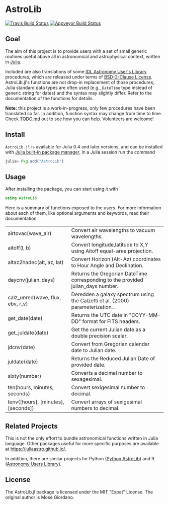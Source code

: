 # AstroLib

[![Travis Build Status](https://travis-ci.org/giordano/AstroLib.jl.svg?branch=master)](https://travis-ci.org/giordano/AstroLib.jl)
[![Appveyor Build Status](https://ci.appveyor.com/api/projects/status/jfa9e54lv92rqd3m?svg=true)](https://ci.appveyor.com/project/giordano/astrolib-jl)


Goal
----

The aim of this project is to provide users with a set of small generic routines
useful above all in astronomical and astrophysical context, written in
[Julia](http://julialang.org/).

Included are also translations of some
[IDL Astronomy User's Library](http://idlastro.gsfc.nasa.gov/homepage.html)
procedures, which are released under terms of
[BSD-2-Clause License](http://idlastro.gsfc.nasa.gov/idlfaq.html#A14).
AstroLib.jl's functions are not drop-in replacement of those procedures, Julia
standard data types are often used (e.g., `DateTime` type instead of generic
string for dates) and the syntax may slightly differ.  Refer to the
documentation of the functions for details.

**Note:** this project is a work-in-progress, only few procedures have been
translated so far.  In addition, function syntax may change from time to time.
Check [TODO.md](https://github.com/giordano/AstroLib.jl/blob/master/TODO.md) out
to see how you can help.  Volunteers are welcome!

Install
------------

`AstroLib.jl` is available for Julia 0.4 and later versions, and can be
installed with
[Julia built-in package manager](http://docs.julialang.org/en/stable/manual/packages/).
In a Julia session run the command

```julia
julia> Pkg.add("AstroLib")
```

Usage
-----

After installing the package, you can start using it with

```julia
using AstroLib
```

Here is a summary of functions exposed to the users.  For more information about
each of them, like optional arguments and keywords, read their documentation.

<table>
	<tr>
		<td>airtovac(wave_air)</td>
		<td>Convert air wavelengths to vacuum wavelengths.</td>
	</tr>
	<tr>
		<td>aitoff(l, b)</td>
		<td>Convert longitude,latitude to X,Y using Aitoff equal-area projection.</td>
	</tr>
	<tr>
		<td>altaz2hadec(alt, az, lat)</td>
		<td>Convert Horizon (Alt-Az) coordinates to Hour Angle and Declination.</td>
	</tr>
	<tr>
		<td>daycnv(julian_days)</td>
		<td>Returns the Gregorian DateTime corresponding to the provided julian_days number.</td>
	</tr>
	<tr>
		<td>calz_unred(wave, flux, ebv, r_v)</td>
		<td>Deredden a galaxy spectrum using the Calzetti et al. (2000) parameterization. .</td>
	</tr>
	<tr>
		<td>get_date(date)</td>
		<td>Returns the UTC date in "CCYY-MM-DD" format for FITS headers.</td>
	</tr>
	<tr>
		<td>get_juldate(date)</td>
		<td>Get the current Julian date as a double precision scalar.</td>
	</tr>
	<tr>
		<td>jdcnv(date)</td>
		<td>Convert from Gregorian calendar date to Julian date.</td>
	</tr>
	<tr>
		<td>juldate(date)</td>
		<td>Returns the Reduced Julian Date of provided date.</td>
	</tr>
	<tr>
		<td>sixty(number)</td>
		<td>Converts a decimal number to sexagesimal.</td>
	</tr>
	<tr>
		<td>ten(hours, minutes, seconds)</td>
		<td>Convert sexigesimal number to decimal.</td>
	</tr>
	<tr>
		<td>tenv([hours], [minutes], [seconds])</td>
		<td>Convert arrays of sexigesimal numbers to decimal.</td>
	</tr>
</table>

Related Projects
----------------

This is not the only effort to bundle astronomical functions written in Julia
language.  Other packages useful for more specific purposes are available at
https://juliaastro.github.io/.

In addition, there are similar projects for Python
([Python AstroLib](http://www.hs.uni-hamburg.de/DE/Ins/Per/Czesla/PyA/PyA/pyaslDoc/pyasl.html))
and R
([Astronomy Users Library](http://rpackages.ianhowson.com/cran/astrolibR/)).

License
-------

The AstroLib.jl package is licensed under the MIT "Expat" License.  The original
author is Mosè Giordano.
